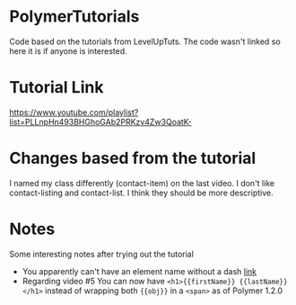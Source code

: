 # PolymerTutorials
Code based on the tutorials from LevelUpTuts. The code wasn't linked so here it is if anyone is interested.

# Tutorial Link
https://www.youtube.com/playlist?list=PLLnpHn493BHGhoGAb2PRKzv4Zw3QoatK-

# Changes based from the tutorial
I named my class differently (contact-item) on the last video. I don't like contact-listing and contact-list. I think they should be more descriptive.

# Notes
Some interesting notes after trying out the tutorial
* You apparently can't have an element name without a dash [link](https://github.com/divshot/ele-web/issues/22)
* Regarding video #5 You can now have `<h1>{{firstName}} {{lastName}}</h1>` instead of wrapping both `{{obj}}` in a `<span>` as of Polymer 1.2.0
